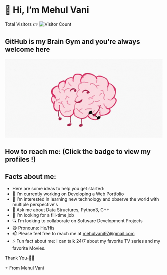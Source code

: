 # 👋 Hi, I’m Mehul Vani

Total Visitors 👉 ![Visitor Count](https://profile-counter.glitch.me/mvani1/count.svg)


## GitHub is my Brain Gym and you're always welcome here
<img src="https://github.com/mvani1/mvani1/blob/main/braingym.gif" alt="Databay showcase gif" title="Databay showcase gif" width="600"/>


## How to reach me: (Click the badge to view my profiles !)

## Facts about me:
- Here are some ideas to help you get started:
- 🔭 I’m currently working on Developing a Web Portfolio
- 👀 I’m interested in learning new technology and observe the world with multiple perspective's
- 💬 Ask me about Data Structures, Python3, C++
- 💞️ I’m looking for a fill-time job
- 🔍 I’m looking to collaborate on Software Development Projects
- 😄 Pronouns: He/His
- 📫 Please feel free to reach me at mehulvani97@gmail.com
- ⚡ Fun fact about me: I can talk 24/7 about my favorite TV series and my favorite Movies.


<!--- # Tools I work upon : 🛠 --->



Thank You-🙏🏼

⭐️ From Mehul Vani
<!---
mvani1/mvani1 is a ✨ special ✨ repository because its `README.md` (this file) appears on your GitHub profile.
You can click the Preview link to take a look at your changes.
--->
